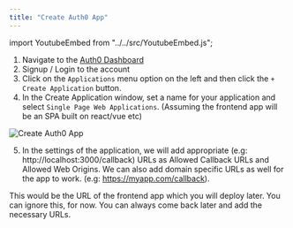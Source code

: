```yaml
---
title: "Create Auth0 App"
---
```


import YoutubeEmbed from "../../src/YoutubeEmbed.js";

<YoutubeEmbed link="https://www.youtube.com/embed/BXJk0wao42U" />

1. Navigate to the [Auth0 Dashboard](https://manage.auth0.com/)
2. Signup / Login to the account
3. Click on the `Applications` menu option on the left and then click the `+ Create Application` button.
4. In the Create Application window, set a name for your application and select `Single Page Web Applications`. (Assuming the frontend app will be an SPA built on react/vue etc)

![Create Auth0 App](https://graphql-engine-cdn.hasura.io/learn-hasura/assets/graphql-hasura/create-auth0-app.png)

5. In the settings of the application, we will add appropriate (e.g: http://localhost:3000/callback) URLs as Allowed Callback URLs and Allowed Web Origins. We can also add domain specific URLs as well for the app to work. (e.g: https://myapp.com/callback). 

This would be the URL of the frontend app which you will deploy later. You can ignore this, for now. You can always come back later and add the necessary URLs.

